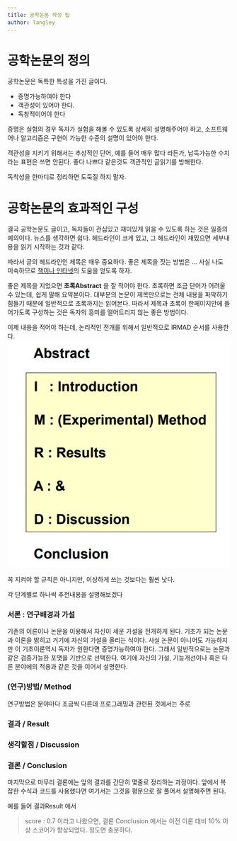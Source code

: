 ```yaml
---
title: 공학논문 작성 팁
author: langley
---
```


# 공학논문의 정의
공학논문은 독특한 특성을 가진 글이다.

* 증명가능하여야 한다
* 객관성이 있어야 한다.
* 독창적이어야 한다


증명은 실험의 경우 독자가 실험을 해볼 수 있도록 상세히 설명해주어야 하고, 
소프트웨어나 알고리즘은 구현이 가능한 수준의 설명이 있어야 한다.

객관성을 지키기 위해서는 추상적인 단어, 예를 들어 매우 많다 라든가, 납득가능한 수치라는 표현은 쓰면 안된다. 좋다 나쁘다 같은것도 객관적인 글읽기를 방해한다.

독착성을 한마디로 정리하면 도둑질 하지 말자.

# 공학논문의 효과적인 구성
결국 공학논문도 글이고, 독자들이 관심있고 재미있게 읽을 수 있도록 하는 것은 일종의 예의이다.
 뉴스를 생각하면 쉽다. 헤드라인이 크게 있고, 그 헤드라인이 재밌으면 세부내용을 읽기 시작하는 것과 같다.

따라서 글의 헤드라인인 제목은 매우 중요하다. 
좋은 제목을 짓는 방법은 ... 사실 나도 미숙하므로 [책이나 인터넷](https://m.blog.naver.com/PostView.nhn?blogId=editage_kr&logNo=70184245636&proxyReferer=https:%2F%2Fwww.google.com%2F)의 도움을 얻도록 하자.



좋은 제목을 지었으면 **초록Abstract** 을 잘 적어야 한다. 초록하면 조금 단어가 어려울 수 있는데, 쉽게 말해 요약본이다. 대부분의 논문이 제목만으로는 전체 내용을 파악하기 힘들기 때문에 일반적으로 초록까지는 읽어본다. 따라서 제목과 초록이 한페이지안에 들어가도록 구성하는 것은 독자의 흥미를 떨어트리지 않는 좋은 방법이다. 

이제 내용을 적어야 하는데, 논리적인 전개를 위해서 일반적으로 IRMAD 순서를 사용한다. 
![IMRAD](imrad.png)

꼭 지켜야 할 규칙은 아니지만, 이상하게 쓰는 것보다는 훨씬 낫다.

각 단계별로 하나씩 추천내용을 설명해보겠다

### 서론 : 연구배경과 가설
기존의 이론이나 논문을 이용해서 자신이 세운 가설을 전개하게 된다. 기초가 되는 논문과 이론을 밝히고 거기에 자신의 가설을 올리는 식이다. 사실 논문이 아니어도 가능하지만 이 기초이론역시 독자가 원한다면 증명가능하여야 한다. 그래서 일반적으로는 논문과 같은 검증가능한 포맷을 기반으로 선택한다. 여기에 자신의 가설, 기능개선이나 혹은 다른 분야에의 적용과 같은 것을 이어서 설명한다.

### (연구)방법/ Method
연구방법은 분야마다 조금씩 다른데 프로그래밍과 관련된 것에서는 주로 


### 결과 / Result


### 생각할점 / Discussion


### 결론 / Conclusion
마지막으로 마무리 결론에는 앞의 결과를 간단히 몇줄로 정리하는 과정이다. 앞에서 복잡한 수식과 코드를 사용했다면 여기서는 그것을 평문으로 잘 풀어서 설명해주면 된다. 

예를 들어 결과Result 에서 
> score : 0.7
이라고 나왔으면, 결론 Conclusion 에서는 
> 이전 이론 대비 10% 이상 스코어가 향상되었다. 
정도면 충분하다.

